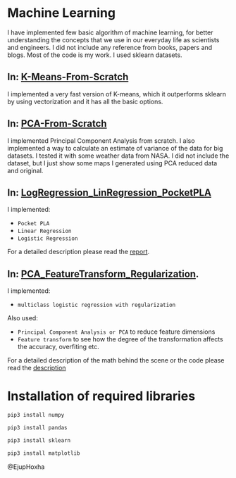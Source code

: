 # Machine Learning

I have implemented few basic algorithm of machine learning, for better understanding the concepts that we use in our everyday life as scientists and engineers. I did not include any reference from books, papers and blogs. Most of the code is my work. I used sklearn datasets.
## In: [K-Means-From-Scratch](https://github.com/ehoxha91/machine_learning_from_scratch/blob/main/kmeans_fast.ipynb)

I implemented a very fast version of K-means, which it outperforms sklearn by using vectorization and it has all the basic options.

## In: [PCA-From-Scratch](https://github.com/ehoxha91/machine_learning_from_scratch/blob/main/pca_from_scratch.ipynb)

I implemented Principal Component Analysis from scratch. I also implemented a way to calculate an estimate of variance of the data for big datasets. I tested it with some weather data from NASA. I did not include the dataset, but I just show some maps I generated using PCA reduced data and original.

## In: [LogRegression_LinRegression_PocketPLA](https://github.com/ehoxha91/machine_learning_from_scratch/tree/main/LogRegression_LinRegression_PocketPLA) 

I implemented:

- `Pocket PLA`
- `Linear Regression`
- `Logistic Regression`

For a detailed description please read the [report](https://github.com/ehoxha91/machine_learning_from_scratch/blob/main/LogRegression_LinRegression_PocketPLA/README1.pdf).

## In: [PCA_FeatureTransform_Regularization](https://github.com/ehoxha91/machine_learning_from_scratch/tree/main/PCA_FeatureTransform_Regularization).

I implemented:

- `multiclass logistic regression with regularization`

Also used:

- `Principal Component Analysis or PCA` to reduce feature dimensions
- `Feature transform` to see how the degree of the transformation affects the accuracy, overfiting etc.

For a detailed description of the math behind the scene or the code please read the [description](https://github.com/ehoxha91/machine_learning_from_scratch/blob/main/PCA_FeatureTransform_Regularization/README2.pdf)


# Installation of required libraries

```bash 
pip3 install numpy

pip3 install pandas

pip3 install sklearn

pip3 install matplotlib
```

@EjupHoxha

